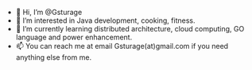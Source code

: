 - 👋 Hi, I’m @Gsturage
- 👀 I’m interested in  Java development, cooking, fitness.
- 🌱 I’m currently learning distributed architecture, cloud computing, GO language and  power enhancement.
- 📫 You can reach me at email  Gsturage(at)gmail.com if you need anything else from me.

<!---
Gsturage/Gsturage is a ✨ special ✨ repository because its `README.md` (this file) appears on your GitHub profile.
You can click the Preview link to take a look at your changes.
--->
